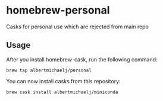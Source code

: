 # homebrew-personal

Casks for personal use which are rejected from main repo

## Usage

After you install homebrew-cask, run the following command:

`brew tap albertmichaelj/personal`

You can now install casks from this repository:

`brew cask install albertmichaelj/miniconda`
